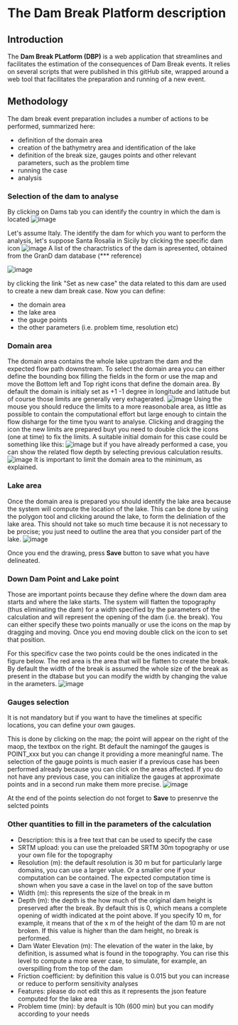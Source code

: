 # The Dam Break Platform description
## Introduction
The <b>Dam Break PLatform (DBP)</b> is a web application that streamlines and facilitates the estimation of the consequences of Dam Break events. It relies on several scripts that were published in this gitHub site, wrapped around a web tool that facilitates the preparation and running of a new event.

## Methodology
The dam break event preparation includes a number of actions to be performed, summarized here:
- definition of the domain area
- creation of the bathymetry area and identification of the lake
- definition of the break size,  gauges points and other relevant parameters, such as the problem time
- running the case
- analysis

### Selection of the dam to analyse
By clicking on Dams tab you can identify the country in which the dam is located
![image](https://github.com/annunal/DamBreak/assets/10267112/de31a724-a58b-4529-9ff8-5b943ca88d82)

Let's assume Italy.  The identify the dam for which you want to perform the analysis, let's suppose Santa Rosalia in Sicily  by clicking the specific dam icon
![image](https://github.com/annunal/DamBreak/assets/10267112/88c9d26e-f347-4585-a589-7b6fb9a004cf)
A list of the charactristics of the dam is apresented, obtained from the GranD dam database (*** reference)

![image](https://github.com/annunal/DamBreak/assets/10267112/567515e0-b440-46ce-af3a-34a11c5ddb10)

by clicking the link "Set as new case" the data related to this dam are used to create a new dam break case.
Now you can define:
- the domain area
- the lake area
- the gauge points
- the other parameters (i.e. problem time, resolution etc)

### Domain area
The domain area contains the whole lake upstram the dam and the expected flow path downstream. To select the domain area you can either define the bounding box filling the fields in the form or use the map and move the Bottom left and Top right icons that define the domain area.  By default the domain is initialy set as +1 -1 degree in longitude and latitude but of course those limits are generally very exhagerated.
![image](https://github.com/annunal/DamBreak/assets/10267112/08b1fef9-ee85-4c20-bf49-6046f4a7ab82)
Using the mouse you should reduce the limits to a more reasonobale area,  as little as possible to contain the computational effort but large enough to cintain the flow disharge for the time tyou want to analyse.
Clicking and dragging the icon the new limits are prepared buyt you need to double click the icons (one at time) to fix the limits.
A suitable initial domain for this case could be something like this:
![image](https://github.com/annunal/DamBreak/assets/10267112/5cfbd0e1-ae8c-43b2-94b1-ec54072e502b)
but if you have already performed a case, you can show the related flow depth by selecting previous calculation results.
![image](https://github.com/annunal/DamBreak/assets/10267112/33a689f8-a32c-4966-b13e-1a46b252f800)
It is important to limit the domain area to the minimum, as explained.

### Lake area
Once the domain area is prepared you should identify the lake area because the system will compute the location of the lake. This can be done by using the polygon tool and clicking around the lake, to form the deliniation of the lake area. This should not take so much time because it is not necessary to be procise; you just need to outline the area that you consider part of the lake.
![image](https://github.com/annunal/DamBreak/assets/10267112/f9095aee-ebcd-45ca-985e-4950815f6d99)

Once you end the drawing, press **Save**  button to save what you have delineated.

### Down Dam Point and Lake point
Those are important points because they define where the down dam area starts and where the lake starts. The system will flatten the topography (thus eliminating the dam) for a width specified by the parameters of the calculation and will  represent the opening of the dam (i.e. the break). You can either specify these two points manually or use the icons on the map by dragging and moving. Once you end moving double click on the icon to set that position.

For this specificv case the  two points could be the ones indicated in the figure below. The red area is the area that will be flatten to create the break.  By default the width of the break is assumed the whole size of the break as present in the dtabase but you can modify the width by changing the value in the arameters.
![image](https://github.com/annunal/DamBreak/assets/10267112/6bbbfcea-4c43-4179-91be-3bb02ce83cf9)

### Gauges selection
It is not mandatory but if you want to have the timelines at specific locations, you can define your own gauges. 

This is done by clicking on the map; the point will appear on the right of the maop, the textbox on the right. Bt default the namingof the gauges is POINT_xxx but you can change it providing a more meaningful name. The selection of the gauge points is much easier if a previous case has been performed already because you can click on the areas affected. If you do not have any previous case, you can initialize the gauges at approximate points and in a second run make them more precise.
![image](https://github.com/annunal/DamBreak/assets/10267112/12ccebe5-a72f-451f-9b9b-b9a6e33b72da)

At the end of the points selection do not forget to **Save** to presenrve the selcted points

### Other quantities to fill in the parameters of the calculation
- Description:  this is a free text that can be used to specify the case
- SRTM upload: you can use the preloaded SRTM 30m topography or use your own file for the topography
- Resolution (m): the default resolution is 30 m but for particularly large domains, you can use a larger value. Or a smaller one if your computation can be contained. The expected computation time is shown when you save a case in the lavel on top of the save button
- Width (m): this represents the size of the break in m
- Depth (m): the depth is the how much of the original dam height is preserved after the break. By default this is 0, which means a complete opening of width indicated at the point above. If you specify 10 m, for example, it means that of the x m of the height of the dam 10 m are not broken. If this value is higher than the dam height, no break is performed.
- Dam Water Elevation (m):  The elevation of the water in the lake, by definition, is assumed what is found in the topography.  You can rise this level to compute a more sever case, to simulate, for example, an overspilling from the top of the dam
- Friction coefficient:  by definition this value is 0.015 but you can increase or reduce to perform sensitivity analyses
- Features: please do not edit this as it represents the json feature computed for the lake area
- Problem time (min): by default is 10h (600 min) but you can modify according to your needs









